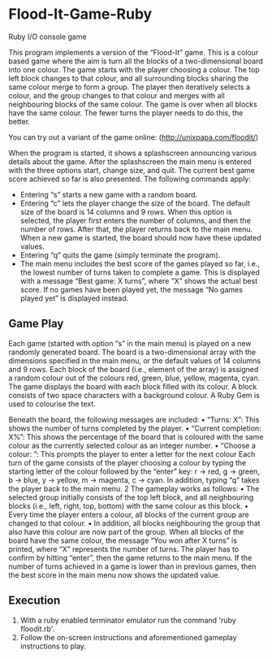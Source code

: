 # Flood-It-Game-Ruby
Ruby I/O console game

This program implements a version of the “Flood-It” game. This is a colour based game
where the aim is turn all the blocks of a two-dimensional board into one colour. The game starts with
the player choosing a colour. The top left block changes to that colour, and all surrounding blocks
sharing the same colour merge to form a group. The player then iteratively selects a colour, and the
group changes to that colour and merges with all neighbouring blocks of the same colour. The game is
over when all blocks have the same colour. The fewer turns the player needs to do this, the better.

You can try out a variant of the game online: (http://unixpapa.com/floodit/) 

When the program is started, it shows a splashscreen announcing various details about the game. After the splashscreen the main menu is entered with the three options start, change size, and quit. The current best game score
achieved so far is also presented. The following commands apply:

* Entering “s” starts a new game with a random board.
* Entering “c” lets the player change the size of the board. The default size of the board is 14
columns and 9 rows. When this option is selected, the player first enters the number of columns,
and then the number of rows. After that, the player returns back to the main menu. When a new
game is started, the board should now have these updated values. 
* Entering “q” quits the game (simply terminate the program).
* The main menu includes the best score of the games played so far, i.e., the lowest number
of turns taken to complete a game. This is displayed with a message “Best game: X turns”, where “X” 
shows the actual best score. If no games have been played yet, the message “No games
played yet” is displayed instead.

## Game Play

Each game (started with option “s” in the main menu) is played on a new randomly generated board.
The board is a two-dimensional array with the dimensions specified in the main menu, or the default
values of 14 columns and 9 rows. Each block of the board (i.e., element of the array) is assigned
a random colour out of the colours red, green, blue, yellow, magenta, cyan. The game displays the
board with each block filled with its colour. A block consists of two space characters with a background
colour. A Ruby Gem is used to colourise the text.

Beneath the board, the following messages are included:
• “Turns: X”: This shows the number of turns completed by the player.
• “Current completion: X%”: This shows the percentage of the board that is coloured with the
same colour as the currently selected colour as an integer number.
• “Choose a colour: ”: This prompts the player to enter a letter for the next colour
Each turn of the game consists of the player choosing a colour by typing the starting letter of the colour
followed by the “enter” key: r → red, g → green, b → blue, y → yellow, m → magenta, c → cyan. In
addition, typing “q” takes the player back to the main menu.
2
The gameplay works as follows:
• The selected group initially consists of the top left block, and all neighbouring blocks (i.e., left,
right, top, bottom) with the same colour as this block.
• Every time the player enters a colour, all blocks of the current group are changed to that colour.
• In addition, all blocks neighbouring the group that also have this colour are now part of the group.
When all blocks of the board have the same colour, the message “You won after X turns” is printed,
where “X” represents the number of turns. The player has to confirm by hitting “enter”,
then the game returns to the main menu. If the number of turns achieved in a game is lower than in
previous games, then the best score in the main menu now shows the updated value.

## Execution

1. With a ruby enabled terminator emulator run the command 'ruby floodit.rb'.
2. Follow the on-screen instructions and aforementioned gameplay instructions to play.


